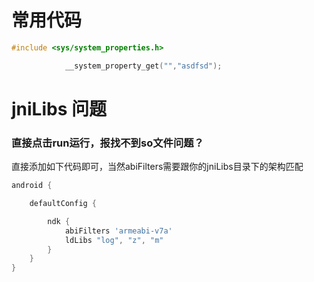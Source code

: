 # 常用代码
```c
#include <sys/system_properties.h>

            __system_property_get("","asdfsd");

```
# jniLibs 问题
### 直接点击run运行，报找不到so文件问题？
直接添加如下代码即可，当然abiFilters需要跟你的jniLibs目录下的架构匹配  
```gradle
android {

    defaultConfig {

        ndk {
            abiFilters 'armeabi-v7a'
            ldLibs "log", "z", "m"
        }
    }
}
```
